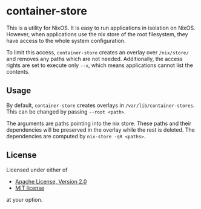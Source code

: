 # container-store
This is a utility for NixOS. It is easy to run applications in isolation on NixOS.
However, when applications use the nix store of the root filesystem, they have
access to the whole system configuration.

To limit this access, `container-store` creates an overlay over `/nix/store/`
and removes any paths which are not needed. Additionally, the access rights are
set to execute only `--x`, which means applications cannot list the contents.

## Usage
By default, `container-store` creates overlays in `/var/lib/container-stores`.
This can be changed by passing `--root <path>`.

The arguments are paths pointing into the nix store. These paths and their
dependencies will be preserved in the overlay while the rest is deleted.
The dependencies are computed by `nix-store -qR <paths>`.

License
-------
Licensed under either of

 * [Apache License, Version 2.0](LICENSE-APACHE)
 * [MIT license](LICENSE-MIT)

at your option.
